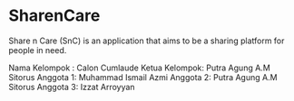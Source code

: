 # SharenCare
Share n Care (SnC) is an application that aims to be a sharing platform for people in need.

Nama Kelompok : Calon Cumlaude
Ketua Kelompok: Putra Agung A.M Sitorus
Anggota 1: Muhammad Ismail Azmi
Anggota 2: Putra Agung A.M Sitorus
Anggota 3: Izzat Arroyyan
